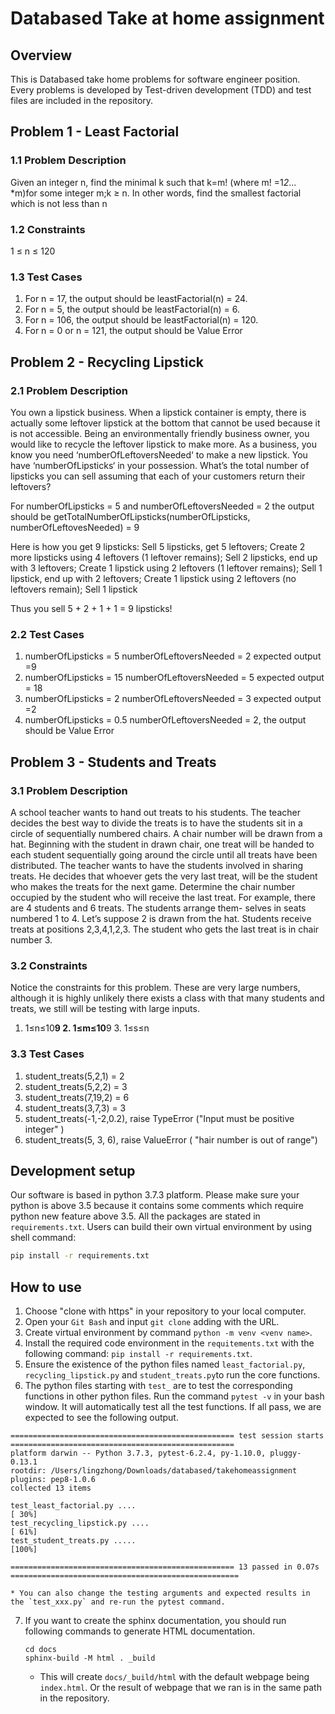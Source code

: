 # Databased Take at home assignment



## Overview
This is Databased take home problems for software engineer position. Every problems is developed by Test-driven development (TDD) and test files are included in the repository.

## Problem 1 - Least Factorial
### 1.1 Problem Description
Given an integer n, find the minimal k such that k=m! (where m! =1*2*... *m)for some integer m;k ≥ n. In other words, find the smallest factorial which is not less than n

### 1.2 Constraints
1 ≤ n ≤ 120

### 1.3 Test Cases
1. For n = 17, the output should be leastFactorial(n) = 24. 
2. For n = 5, the output should be leastFactorial(n) = 6.
3. For n = 106, the output should be leastFactorial(n) = 120.
4. For n = 0 or n = 121, the output should be Value Error

## Problem 2 - Recycling Lipstick
### 2.1 Problem Description
You own a lipstick business. When a lipstick container is empty, there is actually some leftover lipstick at the bottom that cannot be used because it is not accessible. Being an environmentally friendly business owner, you would like to recycle the leftover lipstick to make more. As a business, you know you need ‘numberOfLeftoversNeeded‘ to make a new lipstick. You have ‘numberOfLipsticks‘ in your possession. What’s the total number of lipsticks you can sell assuming that each of your customers return their leftovers?

For numberOfLipsticks = 5 and numberOfLeftoversNeeded = 2 the output should be getTotalNumberOfLipsticks(numberOfLipsticks, numberOfLeftovesNeeded) = 9

Here is how you get 9 lipsticks: Sell 5 lipsticks, get 5 leftovers; Create 2 more lipsticks using 4 leftovers (1 leftover remains); Sell 2 lipsticks, end up with 3 leftovers; Create 1 lipstick using 2 leftovers (1 leftover remains); Sell 1 lipstick, end up with 2 leftovers; Create 1 lipstick using 2 leftovers (no leftovers remain); Sell 1 lipstick

Thus you sell 5 + 2 + 1 + 1 = 9 lipsticks!

### 2.2 Test Cases
1. numberOfLipsticks = 5 numberOfLeftoversNeeded = 2 expected output =9
2. numberOfLipsticks = 15 numberOfLeftoversNeeded = 5 expected output = 18
3. numberOfLipsticks = 2 numberOfLeftoversNeeded = 3 expected output =2
4. numberOfLipsticks = 0.5 numberOfLeftoversNeeded = 2, the output should be Value Error


## Problem 3 - Students and Treats
### 3.1 Problem Description
A school teacher wants to hand out treats to his students. The teacher decides the best way to divide the treats is to have the students sit in a circle of sequentially numbered chairs. A chair number will be drawn from a hat. Beginning with the student in drawn chair, one treat will be handed to each student sequentially going around the circle until all treats have been distributed.
The teacher wants to have the students involved in sharing treats. He decides that whoever gets the very last treat, will be the student who makes the treats for the next game. Determine the chair number occupied by the student who will receive the last treat.
For example, there are 4 students and 6 treats. The students arrange them- selves in seats numbered 1 to 4. Let’s suppose 2 is drawn from the hat. Students receive treats at positions 2,3,4,1,2,3. The student who gets the last treat is in chair number 3.

### 3.2 Constraints
Notice the constraints for this problem. These are very large numbers, although it is highly unlikely there exists a class with that many students and treats, we still will be testing with large inputs.
1. 1≤n≤10**9 2. 1≤m≤10**9 3. 1≤s≤n

### 3.3 Test Cases
1. student_treats(5,2,1) = 2 
2. student_treats(5,2,2) = 3 
3. student_treats(7,19,2) = 6 
4. student_treats(3,7,3) = 3
5. student_treats(-1,-2,0.2), raise TypeError ("Input must be positive integer" )
6. student_treats(5, 3, 6), raise ValueError ( "hair number is out of range")

## Development setup

Our software is based in python 3.7.3 platform. Please make sure your python is above 3.5 because it contains some comments which require python new feature above 3.5. All the packages are stated in `requirements.txt`. Users can build their own virtual environment by using shell command:
```sh
pip install -r requirements.txt
```

## How to use
1. Choose "clone with https" in your repository to your local computer.
2. Open your `Git Bash` and input `git clone` adding with the URL.
3. Create virtual environment by command `python -m venv <venv name>`.
4. Install the required code environment in the `requitements.txt` with the following command: `pip install -r requirements.txt`.
5. Ensure the existence of the python files named `least_factorial.py`, `recycling_lipstick.py` and `student_treats.py`to run the core functions. 
6. The python files starting with `test_` are to test the corresponding functions in other python files. Run the command `pytest -v` in your bash window. It will automatically test all the test functions. If all pass, we are expected to see the following output.
```
================================================== test session starts ==================================================
platform darwin -- Python 3.7.3, pytest-6.2.4, py-1.10.0, pluggy-0.13.1
rootdir: /Users/lingzhong/Downloads/databased/takehomeassignment
plugins: pep8-1.0.6
collected 13 items                                                                                                      

test_least_factorial.py ....                                                                                      [ 30%]
test_recycling_lipstick.py ....                                                                                   [ 61%]
test_student_treats.py .....                                                                                      [100%]

================================================== 13 passed in 0.07s ===================================================
```
    * You can also change the testing arguments and expected results in the `test_xxx.py` and re-run the pytest command.
7. If you want to create the sphinx documentation, you should run following commands to generate HTML documentation. 
    ```
    cd docs
    sphinx-build -M html . _build
    ```
    * This will create `docs/_build/html` with the default webpage being `index.html`. Or the result of webpage that we ran is in the same path in the repository.





